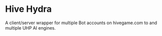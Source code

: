 # Hive Hydra

A client/server wrapper for multiple Bot accounts on hivegame.com to and multiple UHP AI engines.
